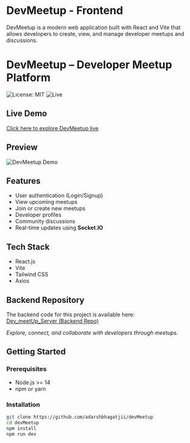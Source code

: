# DevMeetup - Frontend

DevMeetup is a modern web application built with React and Vite that allows developers to create, view, and manage developer meetups and discussions.

# DevMeetup – Developer Meetup Platform

![License: MIT](https://img.shields.io/badge/License-MIT-yellow.svg)
![Live](https://img.shields.io/badge/Live-Demo-brightgreen)

## Live Demo

[Click here to explore DevMeetup live](https://dev-meetup-client.vercel.app/)

## Preview

![DevMeetup Demo](./assets/devmeetup-demo.gif)


## Features
- User authentication (Login/Signup)
- View upcoming meetups
- Join or create new meetups
- Developer profiles
- Community discussions
- Real-time updates using **Socket.IO**

## Tech Stack
- React.js
- Vite
- Tailwind CSS
- Axios

## Backend Repository

The backend code for this project is available here:  
[Dev_meetUp_Server (Backend Repo)](https://github.com/adarshbhagatjii/Dev_meetUp_Server)


*Explore, connect, and collaborate with developers through meetups.*

## Getting Started

### Prerequisites
- Node.js >= 14
- npm or yarn

### Installation

```bash
git clone https://github.com/adarshbhagatjii/devMeetup
cd devMeetup
npm install
npm run dev







